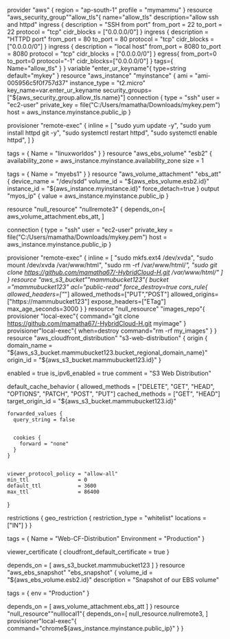 provider "aws"  {
   region   =   "ap-south-1"
   profile  =   "mymammu"
}
resource "aws_security_group""allow_tls"{
name="allow_tls"
description="allow ssh and httpd"
 ingress {
    description = "SSH from port"
    from_port   = 22
    to_port     = 22
    protocol    = "tcp"
    cidr_blocks = ["0.0.0.0/0"]
  }
ingress {
    description = "HTTPD port"
    from_port   = 80
    to_port     = 80
    protocol    = "tcp"
    cidr_blocks = ["0.0.0.0/0"]
  }
ingress {
    description = "local host"
    from_port   = 8080
    to_port     = 8080
    protocol    = "tcp"
    cidr_blocks = ["0.0.0.0/0"]
  }
egress{
from_port=0
to_port=0
protocol="-1"
cidr_blocks=["0.0.0.0/0"]
}
tags={
Name="allow_tls"
}
}
variable "enter_ur_keyname"{
type=string
default="mykey"
}
resource "aws_instance" "myinstance" {
  ami           = "ami-005956c5f0f757d37"
  instance_type = "t2.micro"
key_name=var.enter_ur_keyname
security_groups=["${aws_security_group.allow_tls.name}"]
connection {
    type     = "ssh"
    user     = "ec2-user"
    private_key = file("C:/Users/mamatha/Downloads/mykey.pem")
    host     = aws_instance.myinstance.public_ip
  }

  provisioner "remote-exec" {
    inline = [
      "sudo yum update -y",
      "sudo yum install httpd  git -y",
      "sudo systemctl restart httpd",
      "sudo systemctl enable httpd",
    ]
  }

  tags = {
    Name = "linuxworldos"
  }
}
resource "aws_ebs_volume" "esb2" {
  availability_zone = aws_instance.myinstance.availability_zone
  size              = 1

  tags = {
    Name = "myebs1"
  }
}
resource "aws_volume_attachment" "ebs_att" {
  device_name = "/dev/sdd"
  volume_id   = "${aws_ebs_volume.esb2.id}"
  instance_id = "${aws_instance.myinstance.id}"
  force_detach=true
}
output "myos_ip" {
  value = aws_instance.myinstance.public_ip
}



resource "null_resource" "nullremote3"  {
depends_on=[
aws_volume_attachment.ebs_att,
]

  connection {
    type     = "ssh"
    user     = "ec2-user"
    private_key = file("C:/Users/mamatha/Downloads/mykey.pem")
    host     = aws_instance.myinstance.public_ip
  }

provisioner "remote-exec" {
    inline = [
      "sudo mkfs.ext4  /dev/xvda",
      "sudo mount  /dev/xvda  /var/www/html",
      "sudo rm -rf /var/www/html/*",
      "sudo git clone https://github.com/mamatha67/-HybridCloud-H.git /var/www/html/"
    ]
  }
resource "aws_s3_bucket""mammubucket123"{
bucket ="mammubucket123"
acl="public-read"
force_destroy=true
cors_rule{
allowed_headers=["*"]
allowed_methods=["PUT","POST"]
allowed_origins=["https://mammubucket123"]
expose_headers=["ETag"]
max_age_seconds=3000
}
}
resource "null_resource" "images_repo"{
provisioner "local-exec"{
command="git clone https://github.com/mamatha67/-HybridCloud-H.git myimage"
}
provisioner"local-exec"{
when=destroy
command="rm -rf my_images"
}
}
resource "aws_cloudfront_distribution" "s3-web-distribution" {
  origin {
    domain_name = "${aws_s3_bucket.mammubucket123.bucket_regional_domain_name}"
    origin_id   = "${aws_s3_bucket.mammubucket123.id}"
  }


  enabled             = true
  is_ipv6_enabled     = true
  comment             = "S3 Web Distribution"


  default_cache_behavior {
    allowed_methods  = ["DELETE", "GET", "HEAD", "OPTIONS", "PATCH", "POST", "PUT"]
    cached_methods   = ["GET", "HEAD"]
    target_origin_id = "${aws_s3_bucket.mammubucket123.id}"


    forwarded_values {
      query_string = false


      cookies {
        forward = "none"
      }
    }


    viewer_protocol_policy = "allow-all"
    min_ttl                = 0
    default_ttl            = 3600
    max_ttl                = 86400
  }


  restrictions {
    geo_restriction {
      restriction_type = "whitelist"
      locations        = ["IN"]
    }
  }


  tags = {
    Name        = "Web-CF-Distribution"
    Environment = "Production"
  }


  viewer_certificate {
    cloudfront_default_certificate = true
  }


  depends_on = [
    aws_s3_bucket.mammubucket123
  ]
}
resource "aws_ebs_snapshot" "ebs_snapshot" {
  volume_id   = "${aws_ebs_volume.esb2.id}"
  description = "Snapshot of our EBS volume"
  
  tags = {
    env = "Production"
  }


  depends_on = [
    aws_volume_attachment.ebs_att
  ]
}
resource "null_resource""nulllocal1"{
depends_on=[
null_resource.nullremote3,
]
provisioner"local-exec"{
command="chrome${aws_instance.myinstance.public_ip}"
}
}
